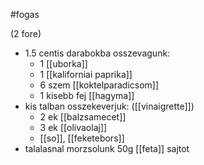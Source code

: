 #fogas 

(2 fore)
- 1.5 centis darabokba osszevagunk:
	- 1 [[uborka]]
	- 1 [[kaliforniai paprika]]
	- 6 szem [[koktelparadicsom]]
	- 1 kisebb fej [[hagyma]]
- kis talban osszekeverjuk: ([[vinaigrette]])
	- 2 ek [[balzsamecet]]
	- 3 ek [[olivaolaj]]
	- [[so]], [[feketebors]]
- talalasnal morzsolunk 50g [[feta]] sajtot